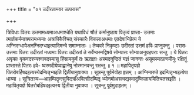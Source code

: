 +++
title = "०१ उदीरतामवर उत्परास"

+++

त्रिविधाः पितरः उत्तमामध्यमाअधमाश्चेति यथाविधं श्रौतं कर्मानुष्ठाय पितृत्वं प्राप्ता- उत्तमाः त्मार्तकर्ममात्रपरामध्यमाः अत्रापिकैश्चित् संस्कारैः विकलाअधमाः एतदेवाभिप्रेत्य ये अग्निदग्धायेअनग्निदग्धाइत्यादिमन्त्रे समाम्नाताः । तेष्ववरे निकृष्टाः उदीरतां उत्तमं हविः प्राप्नुवन्तु । परासः उत्तमाः पितरः उदीरतां मध्यमाः पितरः उदीरतां ते सर्वेप्यस्मद्विषये सोम्यासः सोम्याअनुग्रहपराः सन्तु । ये पितरः अवृकाः वृकवदरण्यश्वावदस्मासु हिंसामकुर्वं तः ऋतज्ञाः अस्मदनुष्ठितं यज्ञं जानन्तः असुमस्मत्प्राणमीयुः रक्षितुं प्राप्तास्ते पितरः हवे- ष्वस्मदीयेष्वाह्वानेषु नोस्मानवन्तु रक्षन्तु ॥ १ ॥ महापितृयज्ञे पितरोबर्हिषदइत्यस्येदम्पितृभ्यइति द्वितीयानुवाक्या । सूत्रन्तु पूर्वमेवोहा हृतम् । आग्निमारुते इदम्पितृभ्यइत्येषा धाय्या । सूत्रितञ्च—आहम्पितॄन्त्सुविदत्राँअवित्सीदम्पितृ भ्योनमोअस्त्वद्यस्वादुष्किलायमितिचतस्रइति । महापितृयज्ञे पितरोबर्हिषदइत्यस्य द्वितीया नुवाक्या । सूत्रन्तु पूर्वमुदाहृतम् ।